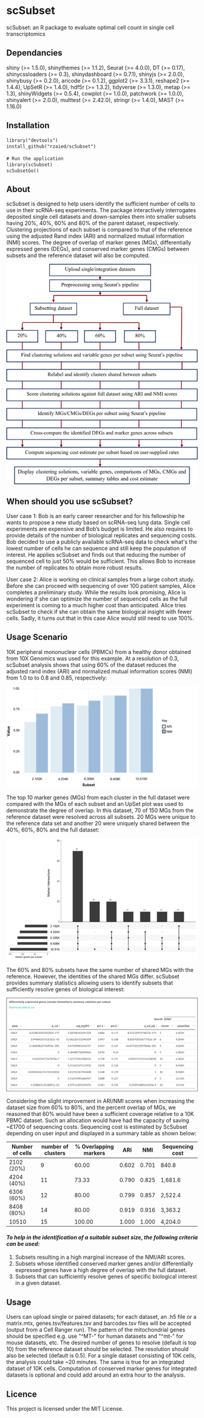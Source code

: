 # scSubset

scSubset: an R package to evaluate optimal cell count in single cell transcriptomics


## Dependancies

shiny (>= 1.5.0), shinythemes (>= 1.1.2), Seurat (>= 4.0.0), DT (>= 0.17), shinycssloaders (>= 0.3), shinydashboard (>= 0.7.1), shinyjs (>= 2.0.0), shinybusy (>= 0.2.0), aricode (>= 0.1.2), ggplot2 (>= 3.3.1), reshape2 (>= 1.4.4), UpSetR (>= 1.4.0), hdf5r (>= 1.3.2), tidyverse (>= 1.3.0), metap (>= 1.3), shinyWidgets (>= 0.5.4), cowplot (>= 1.0.0), patchwork (>= 1.0.0), shinyalert (>= 2.0.0), multtest (>= 2.42.0), stringr (>= 1.4.0), MAST (>= 1.16.0)

## Installation
```
library("devtools")
install_github("rzaied/scSubset")

# Run the application
library(scSubset)
scSubsetGo()
```


## About 
scSubset is designed to help users identify the sufficient number of cells to use in their scRNA-seq experiments. The package interactively interrogates deposited single cell datasets and down-samples them into smaller subsets having 20%, 40%, 60% and 80% of the parent dataset, respectively. Clustering projections of each subset is compared to that of the reference using the adjusted Rand index (ARI) and normalized mutual information (NMI) scores. The degree of overlap of marker genes (MGs), differentially expressed genes (DEGs), and conserved marker genes (CMGs) between subsets and the reference dataset will also be computed.

![overview figure](https://github.com/rzaied/scSubset/blob/master/figures/overview.png)


## When should you use scSubset? 

User case 1: Bob is an early career researcher and for his fellowship he wants to propose a new study based on scRNA-seq lung data. Single cell experiments are expensive and Bob’s budget is limited. He also requires to provide details of the number of biological replicates and sequencing costs. Bob decided to use a publicly available scRNA-seq data to check what's the lowest number of cells he can sequence and still keep the population of interest. He applies scSubset and finds out that reducing the number of sequenced cell to just 50% would be sufficient. This allows Bob to increase the number of replicates to obtain more robust results. 
 
User case 2: Alice is working on clinical samples from a large cohort study. Before she can proceed with sequencing of over 100 patient samples, Alice completes a preliminary study. While the results look promising, Alice is wondering if she can optimize the number of sequenced cells as the full experiment is coming to a much higher cost than anticipated. Alice tries scSubset to check if she can obtain the same biological insight with fewer cells. Sadly, it turns out that in this case Alice would still need to use 100%. 


## Usage Scenario

10K peripheral mononuclear cells (PBMCs) from a healthy donor obtained from 10X Genomics was used for this example. At a resolution of 0.3, scSubset analysis shows that using 60% of the dataset reduces the adjusted rand index (ARI) and normalized mutual information scores (NMI) from 1.0 to to 0.8 and 0.85, respectively:

![ARI/NMI plot](https://github.com/rzaied/scSubset/blob/master/figures/PBMCs_ari_nmi.png)


The top 10 marker genes (MGs) from each cluster in the full dataset were compared with the MGs of each subset and an UpSet plot was used to demonstrate the degree of overlap. In this dataset, 70 of 150 MGs from the reference dataset were resolved across all subsets. 20 MGs were unique to the reference data set and another 20 were uniquely shared between the 40%, 60%, 80% and the full dataset:


![UpSet plot](https://github.com/rzaied/scSubset/blob/master/figures/PBMCs_upset_plot.png)

The 60% and 80% subsets have the same number of shared MGs with the reference. However, the identities of the shared MGs differ. scSubset provides summary statistics allowing users to identify subsets that sufficiently resolve genes of biological interest:

![MG stats table](https://github.com/rzaied/scSubset/blob/master/figures/MG_stats.png)



Considering the slight improvement in ARI/NMI scores when increasing the dataset size from 60% to 80%, and the percent overlap of MGs, we reasoned that 60%  would have been a sufficient coverage relative to a 10K PBMC dataset. Such an allocation would have had the capacity of saving ~£1700 of sequencing costs. Sequencing cost is estimated by ScSubset depending on user input and displayed in a summary table as shown below: 

Number of cells	 | number of clusters | % Overlapping markers	| ARI | NMI | Sequencing cost
------------ | ------------- | ------------- | ------------- | ------------- | -------------
2102 (20%) |	9 | 60.00 | 0.602 |	0.701	| 840.8
4204 (40%) | 11 |	73.33 | 0.790 |	0.825 |	1,681.6
6306 (60%) | 12 |	80.00 |	0.799 |	0.857 |	2,522.4
8408 (80%) | 14 |	80.00	| 0.919 |	0.916 |	3,363.2
10510 |	15 | 100.00	| 1.000	| 1.000	| 4,204.0



#### *To help in the identification of a suitable subset size, the following criteria can be used:*
  1) Subsets resulting in a high marginal increase of the NMI/ARI scores. 
  2) Subsets whose identified conserved marker genes and/or differentially expressed genes have a high degree of overlap with the full dataset.
  3) Subsets that can sufficiently resolve genes of specific biological interest in a given dataset.


## Usage 

Users can upload single or paired datasets; for each dataset, an .h5 file or a matrix.mtx, genes.tsv/features.tsv and barcodes.tsv files will be accepted (output from a Cell Ranger run). The pattern of the mitochondrial genes should be specified e.g. use "^MT-" for human datasets
and "^mt-" for mouse datasets, etc. The desired number of genes to resolve (default is top 10) from the reference dataset should be selected. The resolution should also be selected (default is 0.5). For a single dataset consisting of 10K cells, the analysis could take ~20 minutes. The same is true for an
integrated dataset of 10K cells. Computation of conserved marker genes for integrated datasets is optional and could add around an extra hour to the analysis.



## Licence
This project is licensed under the MIT License.
